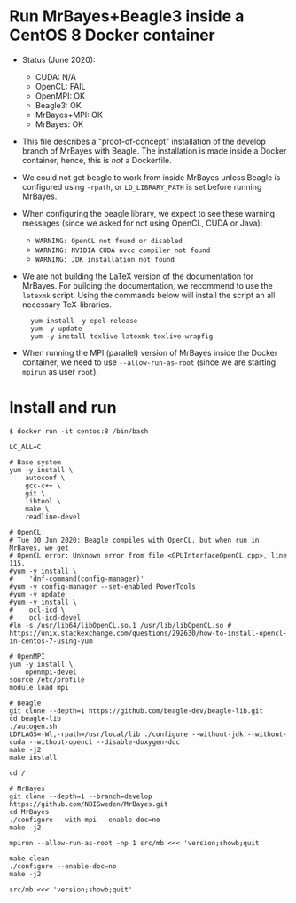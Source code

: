 # Run MrBayes+Beagle3 inside a CentOS 8 Docker container

- Status (June 2020):
    - CUDA: N/A
    - OpenCL: FAIL
    - OpenMPI: OK
    - Beagle3: OK
    - MrBayes+MPI: OK
    - MrBayes: OK

- This file describes a "proof-of-concept" installation of the develop branch
  of MrBayes with Beagle. The installation is made inside a Docker container,
  hence, this is *not* a Dockerfile.

- We could not get beagle to work from inside MrBayes unless Beagle is
  configured using `-rpath`, or `LD_LIBRARY_PATH` is set before running
  MrBayes.

- When configuring the beagle library, we expect to see these warning messages
  (since we asked for not using OpenCL, CUDA or Java):
    - `WARNING: OpenCL not found or disabled`
    - `WARNING: NVIDIA CUDA nvcc compiler not found`
    - `WARNING: JDK installation not found`

- We are not building the LaTeX version of the documentation for MrBayes. For
  building the documentation, we recommend to use the `latexmk` script. Using
  the commands below will install the script an all necessary TeX-libraries.

        yum install -y epel-release
        yum -y update
        yum -y install texlive latexmk texlive-wrapfig

- When running the MPI (parallel) version of MrBayes inside the Docker
  container, we need to use `--allow-run-as-root` (since we are starting
  `mpirun` as user `root`).


# Install and run

    $ docker run -it centos:8 /bin/bash

    LC_ALL=C

    # Base system
    yum -y install \
        autoconf \
        gcc-c++ \
        git \
        libtool \
        make \
        readline-devel

    # OpenCL
    # Tue 30 Jun 2020: Beagle compiles with OpenCL, but when run in MrBayes, we get
    # OpenCL error: Unknown error from file <GPUInterfaceOpenCL.cpp>, line 115.
    #yum -y install \
    #    'dnf-command(config-manager)'
    #yum -y config-manager --set-enabled PowerTools
    #yum -y update
    #yum -y install \
    #    ocl-icd \
    #    ocl-icd-devel
    #ln -s /usr/lib64/libOpenCL.so.1 /usr/lib/libOpenCL.so # https://unix.stackexchange.com/questions/292630/how-to-install-opencl-in-centos-7-using-yum

    # OpenMPI
    yum -y install \
        openmpi-devel
    source /etc/profile
    module load mpi

    # Beagle
    git clone --depth=1 https://github.com/beagle-dev/beagle-lib.git
    cd beagle-lib
    ./autogen.sh
    LDFLAGS=-Wl,-rpath=/usr/local/lib ./configure --without-jdk --without-cuda --without-opencl --disable-doxygen-doc
    make -j2
    make install

    cd /

    # MrBayes
    git clone --depth=1 --branch=develop https://github.com/NBISweden/MrBayes.git
    cd MrBayes
    ./configure --with-mpi --enable-doc=no
    make -j2

    mpirun --allow-run-as-root -np 1 src/mb <<< 'version;showb;quit'

    make clean
    ./configure --enable-doc=no
    make -j2

    src/mb <<< 'version;showb;quit'

